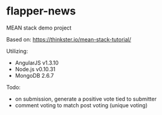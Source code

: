 # flapper-news
MEAN stack demo project

Based on:
https://thinkster.io/mean-stack-tutorial/

 Utilizing:
 - AngularJS v1.3.10
 - Node.js v0.10.31
 - MongoDB 2.6.7

 Todo:
 - on submission, generate a positive vote tied to submitter
 - comment voting to match post voting (unique voting)